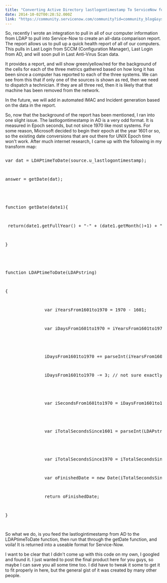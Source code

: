 ```yaml
---
title: "Converting Active Directory lastlogontimestamp To ServiceNow format"
date: 2014-10-02T00:28:52.000Z
link: "https://community.servicenow.com/community?id=community_blog&sys_id=6c9ceae1dbd0dbc01dcaf3231f961931"
---
```

<p>So, recently I wrote an integration to pull in all of our computer information from LDAP to pull into Service-Now to create an all-data comparison report. The report allows us to pull up a quick health report of all of our computers. This pulls in Last Login from SCCM (Configuration Manager), Last Login from AD, and will soon pull in Last Anti-Virus Scan data.</p><p></p><p>It provides a report, and will show green/yellow/red for the background of the cells for each of the three metrics gathered based on how long it has been since a computer has reported to each of the three systems. We can see from this that if only one of the sources is shown as red, then we need to dispatch a technician. If they are all three red, then it is likely that that machine has been removed from the network. </p><p></p><p>In the future, we will add in automated IMAC and Incident generation based on the data in the report.</p><p></p><p>So, now that the background of the report has been mentioned, I ran into one slight issue. The lastlogontimestamp in AD is a very odd format. It is measured in Epoch seconds, but not since 1970 like most systems. For some reason, Microsoft decided to begin their epoch at the year 1601 or so, so the existing date conversions that are out there for UNIX Epoch time won't work. After much internet research, I came up with the following in my transform map:</p><p></p><pre __default_attr="javascript" __jive_macro_name="code" class="jive_text_macro jive_macro_code _jivemacro_uid_14121915833948056" jivemacro_uid="_14121915833948056">
<p>var dat = LDAPtimeToDate(source.u_lastlogontimestamp);</p>
<p>answer = getDate(dat);</p>
<p></p>
<p>function getDate(date1){</p>
<p> return(date1.getFullYear() + "-" + (date1.getMonth()+1) + "-" + date1.getDate());</p>
<p>}</p>
<p></p>
<p>function LDAPtimeToDate(LDAPstring)</p>
<p>{</p>
<p>               var iYearsFrom1601to1970 = 1970 - 1601;</p>
<p>               var iDaysFrom1601to1970 = iYearsFrom1601to1970 * 365;</p>
<p></p>
<p>               iDaysFrom1601to1970 += parseInt(iYearsFrom1601to1970 / 4); // leap years</p>
<p>               iDaysFrom1601to1970 -= 3; // not sure exactly why this is 3</p>
<p></p>
<p>               var iSecondsFrom1601to1970 = iDaysFrom1601to1970 * 24 * 60 * 60;</p>
<p></p>
<p>               var iTotalSecondsSince1601 = parseInt(LDAPstring/ 10000000);</p>
<p></p>
<p>               var iTotalSecondsSince1970 = iTotalSecondsSince1601 - iSecondsFrom1601to1970;</p>
<p>               var oFinishedDate = new Date(iTotalSecondsSince1970 * 1000);</p>
<p>               return oFinishedDate;</p>
<p>}</p>
</pre><p>So what we do, is you feed the lastlogintimestamp from AD to the LDAPtimeToDate function, then run that through the getDate function, and voila! It is returned into a useable format for Service-Now.</p><p></p><p>I want to be clear that I didn't come up with this code on my own, I googled and found it. I just wanted to post the final product here for you guys, so maybe I can save you all some time too. I did have to tweak it some to get it to fit properly in here, but the general gist of it was created by many other people.</p>